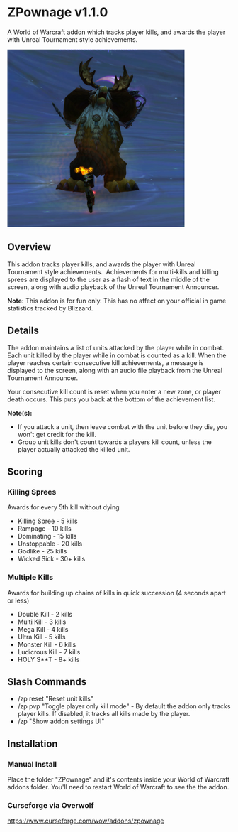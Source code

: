 # ZPownage v1.1.0
A World of Warcraft addon which tracks player kills, and awards the player with Unreal Tournament style achievements.

![ZPownageLogo](https://github.com/zxeltor/zpownage/blob/main/Screenshots/BoomkinDance_400x400.png)

## Overview 
This addon tracks player kills, and awards the player with Unreal Tournament style achievements.  Achievements for multi-kills and killing sprees are displayed to the user as a flash of text in the middle of the screen, along with audio playback of the Unreal Tournament Announcer.

**Note:** This addon is for fun only. This has no affect on your official in game statistics tracked by Blizzard.

## Details 
The addon maintains a list of units attacked by the player while in combat. Each unit killed by the player while in combat is counted as a kill. When the player reaches certain consecutive kill achievements, a message is displayed to the screen, along with an audio file playback from the Unreal Tournament Announcer.

Your consecutive kill count is reset when you enter a new zone, or player death occurs. This puts you back at the bottom of the achievement list.

**Note(s):**
* If you attack a unit, then leave combat with the unit before they die, you won't get credit for the kill.
* Group unit kills don't count towards a players kill count, unless the player actually attacked the killed unit.

## Scoring 

### Killing Sprees
Awards for every 5th kill without dying

* Killing Spree - 5 kills
* Rampage - 10 kills
* Dominating - 15 kills
* Unstoppable - 20 kills
* Godlike - 25 kills
* Wicked Sick - 30+ kills

### Multiple Kills
Awards for building up chains of kills in quick succession (4 seconds apart or less)

* Double Kill - 2 kills
* Multi Kill - 3 kills
* Mega Kill - 4 kills
* Ultra Kill - 5 kills
* Monster Kill - 6 kills
* Ludicrous Kill - 7 kills
* HOLY S**T - 8+ kills

## Slash Commands
* /zp reset "Reset unit kills"
* /zp pvp   "Toggle player only kill mode" - By default the addon only tracks player kills. If disabled, it tracks all kills made by the player.
* /zp   "Show addon settings UI"

## Installation
### Manual Install
Place the folder "ZPownage" and it's contents inside your World of Warcraft addons folder. You'll need to restart World of Warcraft to see the the addon.
### Curseforge via Overwolf
https://www.curseforge.com/wow/addons/zpownage
